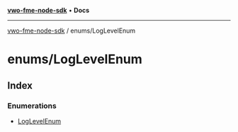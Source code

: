 [**vwo-fme-node-sdk**](../../README.md) • **Docs**

---

[vwo-fme-node-sdk](../../modules.md) / enums/LogLevelEnum

# enums/LogLevelEnum

## Index

### Enumerations

- [LogLevelEnum](enumerations/LogLevelEnum.md)
